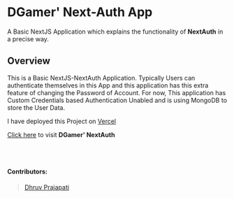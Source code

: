 # DGamer' Next-Auth App

A Basic NextJS Application which explains the functionality of **NextAuth** in a precise way.

## Overview

This is a Basic NextJS-NextAuth Application. Typically Users can authenticate themselves in this App and this application has this extra feature of changing the Password of Account. For now, This application has Custom Credentials based Authentication Unabled and is using MongoDB to store the User Data.

I have deployed this Project on [Vercel](https://vercel.com)

[Click here](https://next-auth-app-wine.vercel.app) to visit **DGamer' NextAuth**

<br>
<br>

#### Contributors:

> [Dhruv Prajapati](https://github.com/DGamer007)
